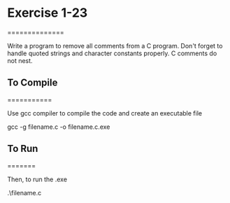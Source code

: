 # Exercise 1-23
==============

Write a program to remove all comments from a C program.
Don't forget to handle quoted strings and character constants properly. C comments do not nest.

## To Compile
===========

Use gcc compiler to compile the code and create an executable file

 gcc -g filename.c -o filename.c.exe

## To Run
=======

Then, to run the .exe

 .\filename.c